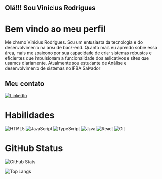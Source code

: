 
## Olá!!! Sou Vinícius Rodrigues
# Bem vindo ao meu perfil

Me chamo Vinicius Rodrigues. Sou um entusiasta da tecnologia e do desenvolvimento na área de back-end. Quanto mais eu aprendo sobre essa área, mais me apaixono por sua capacidade de criar sistemas robustos e eficientes que impulsionam a funcionalidade dos aplicativos e sites que usamos diariamente. Atualmente sou estudante de Análise e desenvolvimento de sistemas no IFBA Salvador

## Meu contato
[![LinkedIn](https://img.shields.io/badge/LinkedIn-000?style=for-the-badge&logo=linkedin&logoColor=0E76A8)](https://www.linkedin.com/in/vinícius-rodrigues-dos-santos-moreira-485214232/)

# Habilidades
 ![HTML5](https://img.shields.io/badge/HTML5-000?style=for-the-badge&logo=html5)  ![JavaScript](https://img.shields.io/badge/JavaScript-000?style=for-the-badge&logo=javascript)  ![TypeScript](https://img.shields.io/badge/TypeScript-000?style=for-the-badge&logo=typescript)  ![Java](https://img.shields.io/badge/Java-000?style=for-the-badge&logo=java)  ![React](https://img.shields.io/badge/React-000?style=for-the-badge&logo=react) ![Git](https://img.shields.io/badge/git-%23F05033.svg?style=for-the-badge&logo=git&logoColor=white)

 # GitHub Status
![GitHub Stats](https://github-readme-stats.vercel.app/api?username=ViniciusSantos19&theme=transparent&bg_color=000&border_color=30A3DC&show_icons=true&icon_color=30A3DC&title_color=E94D5F&text_color=FFF)

![Top Langs](https://github-readme-stats-git-masterrstaa-rickstaa.vercel.app/api/top-langs/?username=ViniciusSantos19&layout=compact&bg_color=000&border_color=30A3DC&title_color=E94D5F&text_color=FFF)



